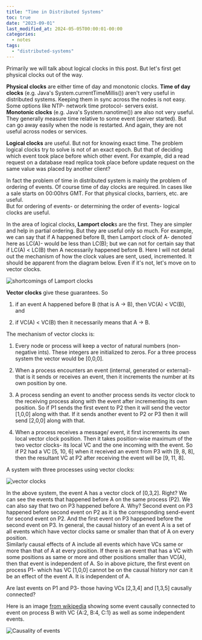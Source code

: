```yaml
---
title: "Time in Distributed Systems"
toc: true
date: "2023-09-01"
last_modified_at: 2024-05-05T00:00:01-00:00
categories: 
  - notes
tags: 
  - "distributed-systems"
---
```

Primarily we will talk about logical clocks in this post. But let's first get physical clocks out of the way.

**Physical clocks** are either time of day and monotonic clocks.
**Time of day clocks** (e.g. Java's System.currentTimeMillis()) aren't very useful in distributed systems. Keeping them in sync across the nodes is not easy. Some options like NTP- network time protocol- servers exist.  
**Monotonic clocks** (e.g. Java's System.nanotime()) are also not very useful. They generally measure time relative to some event (server started). But can go away easily when the node is restarted. And again, they are not useful across nodes or services.

**Logical clocks** are useful. But not for knowing exact time. The problem logical clocks try to solve is not of an exact epoch. But that of deciding which event took place before which other event. For example, did a read request on a database read replica took place before update request on the same value was placed by another client?

In fact the problem of time in distributed system is mainly the problem of ordering of events. Of course time of day clocks are required. In cases like a sale starts on 00:00hrs GMT. For that physical clocks, barriers, etc. are useful.  
But for ordering of events- or determining the order of events- logical clocks are useful.

In the area of logical clocks, **Lamport clock**s are the first. They are simpler and help in partial ordering. But they are useful only so much. For example, we can say that if A happened before B, then Lamport clock of A- denoted here as LC(A)- would be less than LC(B); but we can not for certain say that if LC(A) < LC(B) then A necessarily happened before B. Here I will not detail out the mechanism of how the clock values are sent, used, incremented. It should be apparent from the diagram below. Even if it's not, let's move on to vector clocks.

![](/images/lc_shortcoming.png "shortcomings of Lamport clocks")

**Vector clocks** give these guarantees. So

1. if an event A happened before B (that is A -> B), then VC(A) < VC(B), and

2. if VC(A) < VC(B) then it necessarily means that A -> B.

The mechanism of vector clocks is:

1. Every node or process will keep a vector of natural numbers (non-negative ints). These integers are initialized to zeros. For a three process system the vector would be \[0,0,0\].

3. When a process encounters an event (internal, generated or external)- that is it sends or receives an event, then it increments the number at its own position by one.

5. A process sending an event to another process sends its vector clock to the receiving process along with the event after incrementing its own position. So if P1 sends the first event to P2 then it will send the vector \[1,0,0\] along with that. If it sends another event to P2 or P3 then it will send \[2,0,0\] along with that.

7. When a process receives a message/ event, it first increments its own local vector clock position. Then it takes position-wise maximum of the two vector clocks- its local VC and the one incoming with the event. So if P2 had a VC \[5, 10, 6\] when it received an event from P3 with \[9, 8, 8\], then the resultant VC at P2 after receiving the event will be \[9, 11, 8\].

A system with three processes using vector clocks:

![](/images/vector_clocks.png "vector clocks")

  
In the above system, the event A has a vector clock of \[0,3,2\]. Right? We can see the events that happened before A on the same process (P2). We can also say that two on P3 happened before A. Why? Second event on P3 happened before second event on P2 as it is the corresponding send-event for second event on P2. And the first event on P3 happened before the second event on P3. In general, the causal history of an event A is a set of all events which have vector clocks same or smaller than that of A on every position.  
Similarly causal effects of A include all events which have VCs same or more than that of A at every position.
If there is an event that has a VC with some positions as same or more and other positions smaller than VC(A), then that event is independent of A. So in above picture, the first event on process P1- which has VC \[1,0,0\] cannot be on the causal history nor can it be an effect of the event A. It is independent of A.

Are last events on P1 and P3- those having VCs \[2,3,4\] and \[1,3,5\] causally connected?

Here is an image [from wikipedia](https://en.wikipedia.org/wiki/Vector_clock) showing some event causally connected to event on process B with VC {A:2, B:4, C:1} as well as some independent events.

![](/images/vector_clock.svg_.png "Causality of events")
